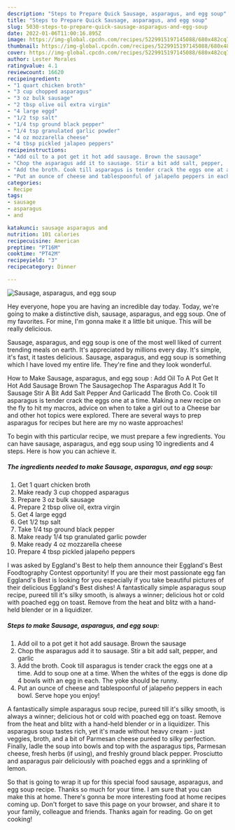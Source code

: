 ```yaml
---
description: "Steps to Prepare Quick Sausage, asparagus, and egg soup"
title: "Steps to Prepare Quick Sausage, asparagus, and egg soup"
slug: 5030-steps-to-prepare-quick-sausage-asparagus-and-egg-soup
date: 2022-01-06T11:00:16.895Z
image: https://img-global.cpcdn.com/recipes/5229915197145088/680x482cq70/sausage-asparagus-and-egg-soup-recipe-main-photo.jpg
thumbnail: https://img-global.cpcdn.com/recipes/5229915197145088/680x482cq70/sausage-asparagus-and-egg-soup-recipe-main-photo.jpg
cover: https://img-global.cpcdn.com/recipes/5229915197145088/680x482cq70/sausage-asparagus-and-egg-soup-recipe-main-photo.jpg
author: Lester Morales
ratingvalue: 4.1
reviewcount: 16620
recipeingredient:
- "1 quart chicken broth"
- "3 cup chopped asparagus"
- "3 oz bulk sausage"
- "2 tbsp olive oil extra virgin"
- "4 large eggd"
- "1/2 tsp salt"
- "1/4 tsp ground black pepper"
- "1/4 tsp granulated garlic powder"
- "4 oz mozzarella cheese"
- "4 tbsp pickled jalapeo peppers"
recipeinstructions:
- "Add oil to a pot get it hot add sausage. Brown the sausage"
- "Chop the asparagus add it to sausage. Stir a bit add salt, pepper,  and garlic"
- "Add the broth. Cook till asparagus is tender crack the eggs one at a time. Add to soup one at a time. When the whites of the eggs is done dip 4 bowls with an egg in each. The yoke should be runny."
- "Put an ounce of cheese and tablespoonful of jalapeño peppers in each bowl. Serve hope you enjoy!"
categories:
- Recipe
tags:
- sausage
- asparagus
- and

katakunci: sausage asparagus and 
nutrition: 101 calories
recipecuisine: American
preptime: "PT16M"
cooktime: "PT42M"
recipeyield: "3"
recipecategory: Dinner

---
```



![Sausage, asparagus, and egg soup](https://img-global.cpcdn.com/recipes/5229915197145088/680x482cq70/sausage-asparagus-and-egg-soup-recipe-main-photo.jpg)

Hey everyone, hope you are having an incredible day today. Today, we're going to make a distinctive dish, sausage, asparagus, and egg soup. One of my favorites. For mine, I'm gonna make it a little bit unique. This will be really delicious.

Sausage, asparagus, and egg soup is one of the most well liked of current trending meals on earth. It's appreciated by millions every day. It's simple, it's fast, it tastes delicious. Sausage, asparagus, and egg soup is something which I have loved my entire life. They're fine and they look wonderful.

How to Make Sausage, asparagus, and egg soup : Add Oil To A Pot Get It Hot Add Sausage Brown The Sausagechop The Asparagus Add It To Sausage Stir A Bit Add Salt Pepper And Garlicadd The Broth Co. Cook till asparagus is tender crack the eggs one at a time. Making a new recipe on the fly to hit my macros, advice on when to take a girl out to a Cheese bar and other hot topics were explored. There are several ways to prep asparagus for recipes but here are my no waste approaches!


To begin with this particular recipe, we must prepare a few ingredients. You can have sausage, asparagus, and egg soup using 10 ingredients and 4 steps. Here is how you can achieve it.

<!--inarticleads1-->

##### The ingredients needed to make Sausage, asparagus, and egg soup:

1. Get 1 quart chicken broth
1. Make ready 3 cup chopped asparagus
1. Prepare 3 oz bulk sausage
1. Prepare 2 tbsp olive oil, extra virgin
1. Get 4 large eggd
1. Get 1/2 tsp salt
1. Take 1/4 tsp ground black pepper
1. Make ready 1/4 tsp granulated garlic powder
1. Make ready 4 oz mozzarella cheese
1. Prepare 4 tbsp pickled jalapeño peppers


I was asked by Eggland&#39;s Best to help them announce their Eggland&#39;s Best Foodtography Contest opportunity! If you are their most passionate egg fan Eggland&#39;s Best is looking for you especially if you take beautiful pictures of their delicious Eggland&#39;s Best dishes! A fantastically simple asparagus soup recipe, pureed till it&#39;s silky smooth, is always a winner; delicious hot or cold with poached egg on toast. Remove from the heat and blitz with a hand-held blender or in a liquidizer. 

<!--inarticleads2-->

##### Steps to make Sausage, asparagus, and egg soup:

1. Add oil to a pot get it hot add sausage. Brown the sausage
1. Chop the asparagus add it to sausage. Stir a bit add salt, pepper,  and garlic
1. Add the broth. Cook till asparagus is tender crack the eggs one at a time. Add to soup one at a time. When the whites of the eggs is done dip 4 bowls with an egg in each. The yoke should be runny.
1. Put an ounce of cheese and tablespoonful of jalapeño peppers in each bowl. Serve hope you enjoy!


A fantastically simple asparagus soup recipe, pureed till it&#39;s silky smooth, is always a winner; delicious hot or cold with poached egg on toast. Remove from the heat and blitz with a hand-held blender or in a liquidizer. This asparagus soup tastes rich, yet it&#39;s made without heavy cream - just veggies, broth, and a bit of Parmesan cheese puréed to silky perfection. Finally, ladle the soup into bowls and top with the asparagus tips, Parmesan cheese, fresh herbs (if using), and freshly ground black pepper. Prosciutto and asparagus pair deliciously with poached eggs and a sprinkling of lemon. 

So that is going to wrap it up for this special food sausage, asparagus, and egg soup recipe. Thanks so much for your time. I am sure that you can make this at home. There's gonna be more interesting food at home recipes coming up. Don't forget to save this page on your browser, and share it to your family, colleague and friends. Thanks again for reading. Go on get cooking!
